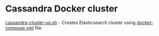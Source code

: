 # Cassandra Docker cluster

[cassandra-cluster-up.sh](cassandra-cluster-up.sh) - Creates Elasticsearch cluster using [docker-compose.yml](docker-compose.yml) file.
